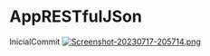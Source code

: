 # AppRESTfulJSon
InicialCommit
[![Screenshot-20230717-205714.png](https://i.postimg.cc/T27QnLYp/Screenshot-20230717-205714.png)](https://postimg.cc/JtXbLhXL)
